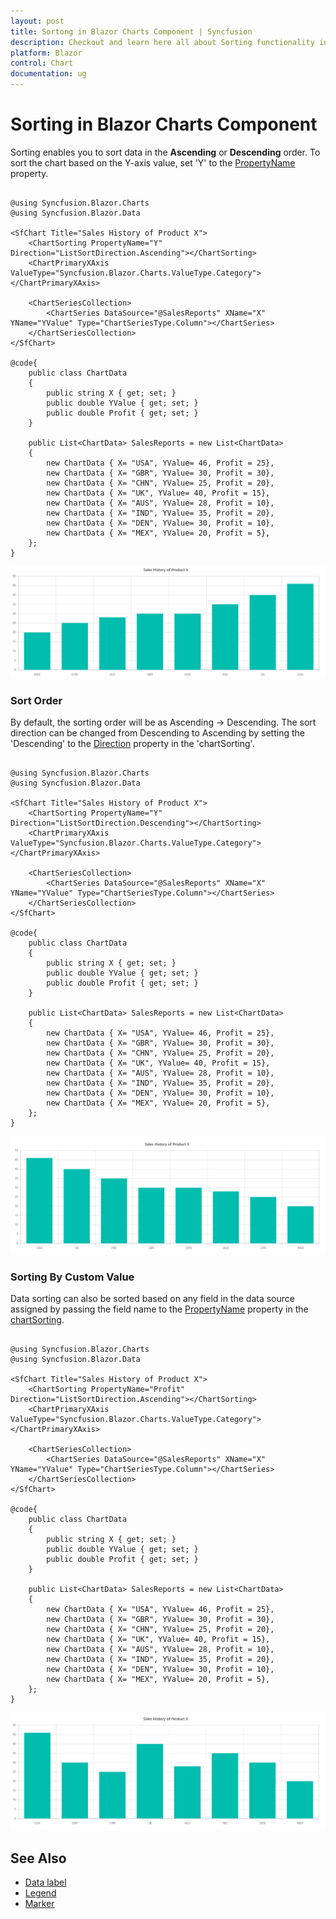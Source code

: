 ```yaml
---
layout: post
title: Sortong in Blazor Charts Component | Syncfusion
description: Checkout and learn here all about Sorting functionality in Syncfusion Blazor Charts component and more.
platform: Blazor
control: Chart
documentation: ug
---
```


# Sorting in Blazor Charts Component

Sorting enables you to sort data in the **Ascending** or **Descending** order. To sort the chart based on the Y-axis value, set 'Y' to the [PropertyName](https://help.syncfusion.com/cr/blazor/Syncfusion.Blazor.Charts.ChartSorting.html#Syncfusion_Blazor_Charts_ChartSorting_PropertyName) property. 

```cshtml

@using Syncfusion.Blazor.Charts
@using Syncfusion.Blazor.Data

<SfChart Title="Sales History of Product X">
    <ChartSorting PropertyName="Y" Direction="ListSortDirection.Ascending"></ChartSorting>
    <ChartPrimaryXAxis ValueType="Syncfusion.Blazor.Charts.ValueType.Category"></ChartPrimaryXAxis>

    <ChartSeriesCollection>
        <ChartSeries DataSource="@SalesReports" XName="X" YName="YValue" Type="ChartSeriesType.Column"></ChartSeries>
    </ChartSeriesCollection>
</SfChart>

@code{
    public class ChartData
    {
        public string X { get; set; }
        public double YValue { get; set; }
        public double Profit { get; set; }
    }

    public List<ChartData> SalesReports = new List<ChartData>
    {
        new ChartData { X= "USA", YValue= 46, Profit = 25},
        new ChartData { X= "GBR", YValue= 30, Profit = 30},
        new ChartData { X= "CHN", YValue= 25, Profit = 20},
        new ChartData { X= "UK", YValue= 40, Profit = 15},
        new ChartData { X= "AUS", YValue= 28, Profit = 10},
        new ChartData { X= "IND", YValue= 35, Profit = 20},
        new ChartData { X= "DEN", YValue= 30, Profit = 10},
        new ChartData { X= "MEX", YValue= 20, Profit = 5},
    };
}

```

![Sorting by Y axis](images/sorting/sorting-yaxis-ascending.png)

### Sort Order

By default, the sorting order will be as Ascending -> Descending. The sort direction can be changed from Descending to Ascending by setting the 'Descending' to the [Direction](https://help.syncfusion.com/cr/blazor/Syncfusion.Blazor.Charts.ChartSorting.html#Syncfusion_Blazor_Charts_ChartSorting_Direction) property in the 'chartSorting'.

```cshtml

@using Syncfusion.Blazor.Charts
@using Syncfusion.Blazor.Data

<SfChart Title="Sales History of Product X">
    <ChartSorting PropertyName="Y" Direction="ListSortDirection.Descending"></ChartSorting>
    <ChartPrimaryXAxis ValueType="Syncfusion.Blazor.Charts.ValueType.Category"></ChartPrimaryXAxis>

    <ChartSeriesCollection>
        <ChartSeries DataSource="@SalesReports" XName="X" YName="YValue" Type="ChartSeriesType.Column"></ChartSeries>
    </ChartSeriesCollection>
</SfChart>

@code{
    public class ChartData
    {
        public string X { get; set; }
        public double YValue { get; set; }
        public double Profit { get; set; }
    }

    public List<ChartData> SalesReports = new List<ChartData>
    {
        new ChartData { X= "USA", YValue= 46, Profit = 25},
        new ChartData { X= "GBR", YValue= 30, Profit = 30},
        new ChartData { X= "CHN", YValue= 25, Profit = 20},
        new ChartData { X= "UK", YValue= 40, Profit = 15},
        new ChartData { X= "AUS", YValue= 28, Profit = 10},
        new ChartData { X= "IND", YValue= 35, Profit = 20},
        new ChartData { X= "DEN", YValue= 30, Profit = 10},
        new ChartData { X= "MEX", YValue= 20, Profit = 5},
    };
}

```

![Sort by Descending order based on Y axis](images/sorting/sorting-yaxis-descending.png)


### Sorting By Custom Value

Data sorting can also be sorted based on any field  in the data source assigned by passing the field name to the [PropertyName](https://help.syncfusion.com/cr/blazor/Syncfusion.Blazor.Charts.ChartSorting.html#Syncfusion_Blazor_Charts_ChartSorting_PropertyName) property in the [chartSorting](https://help.syncfusion.com/cr/blazor/Syncfusion.Blazor.Charts.ChartSorting.html).

```cshtml

@using Syncfusion.Blazor.Charts
@using Syncfusion.Blazor.Data

<SfChart Title="Sales History of Product X">
    <ChartSorting PropertyName="Profit" Direction="ListSortDirection.Ascending"></ChartSorting>
    <ChartPrimaryXAxis ValueType="Syncfusion.Blazor.Charts.ValueType.Category"></ChartPrimaryXAxis>

    <ChartSeriesCollection>
        <ChartSeries DataSource="@SalesReports" XName="X" YName="YValue" Type="ChartSeriesType.Column"></ChartSeries>
    </ChartSeriesCollection>
</SfChart>

@code{
    public class ChartData
    {
        public string X { get; set; }
        public double YValue { get; set; }
        public double Profit { get; set; }
    }

    public List<ChartData> SalesReports = new List<ChartData>
    {
        new ChartData { X= "USA", YValue= 46, Profit = 25},
        new ChartData { X= "GBR", YValue= 30, Profit = 30},
        new ChartData { X= "CHN", YValue= 25, Profit = 20},
        new ChartData { X= "UK", YValue= 40, Profit = 15},
        new ChartData { X= "AUS", YValue= 28, Profit = 10},
        new ChartData { X= "IND", YValue= 35, Profit = 20},
        new ChartData { X= "DEN", YValue= 30, Profit = 10},
        new ChartData { X= "MEX", YValue= 20, Profit = 5},
    };
}

```

![Sorting by Custom Value](images/sorting/custom-sorting-categoryAxis.png)

## See Also

* [Data label](./data-labels)
* [Legend](./legend)
* [Marker](./data-markers)
